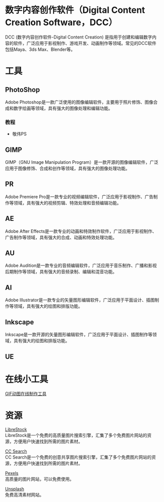 # 数字内容创作软件（Digital Content Creation Software，DCC）
DCC (数字内容创作软件-Digital Content Creation) 是指用于创建和编辑数字内容的软件，广泛应用于影视制作、游戏开发、动画制作等领域。常见的DCC软件包括Maya、3ds Max、Blender等。

# 工具
## PhotoShop
Adobe Photoshop是一款广泛使用的图像编辑软件，主要用于照片修饰、图像合成和数字绘画等领域，具有强大的图像处理和编辑功能。

### 教程
- 敬伟PS

## GIMP
GIMP（GNU Image Manipulation Program）是一款开源的图像编辑软件，广泛应用于图像修饰、合成和创作等领域，具有强大的图像处理功能。

## PR
Adobe Premiere Pro是一款专业的视频编辑软件，广泛应用于影视制作、广告制作等领域，具有强大的视频剪辑、特效处理和音频编辑功能。

## AE
Adobe After Effects是一款专业的动画和特效制作软件，广泛应用于影视制作、广告制作等领域，具有强大的合成、动画和特效处理功能。

## AU
Adobe Audition是一款专业的音频编辑软件，广泛应用于音乐制作、广播和影视后期制作等领域，具有强大的音频录制、编辑和混音功能。

## AI
Adobe Illustrator是一款专业的矢量图形编辑软件，广泛应用于平面设计、插图制作等领域，具有强大的绘图和排版功能。

## Inkscape
Inkscape是一款开源的矢量图形编辑软件，广泛应用于平面设计、插图制作等领域，具有强大的绘图和排版功能。

## UE

# 在线小工具
[GIF动图在线制作工具](http://www.soogif.com/)

# 资源
[LibreStock](https://librestock.com/)  
LibreStock是一个免费的高质量图片搜索引擎，汇集了多个免费图片网站的资源，方便用户快速找到所需的图片素材。

[CC Search](https://ccsearch.creativecommons.org/)  
CC Search是一个免费的创意共享图片搜索引擎，汇集了多个免费图片网站的资源，方便用户快速找到所需的图片素材。

[Pexels](https://www.pexels.com/)  
高质量的图片网站，可以免费使用。

[Unsplash](https://unsplash.com/)  
免费高清素材网站。

